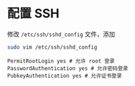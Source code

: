 
# 配置 SSH

修改 ```/etc/ssh/sshd_config``` 文件，添加

```bash
sudo vim /etc/ssh/sshd_config
```

```vim
PermitRootLogin yes # 允许 root 登录
PasswordAuthentication yes # 允许密码登录
PubkeyAuthentication yes # 允许证书登录
```
